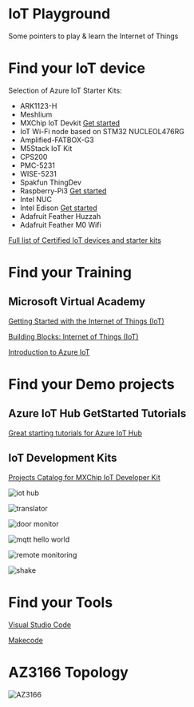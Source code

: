 # IoT Playground
Some pointers to play & learn the Internet of Things

# Find your IoT device

Selection of Azure IoT Starter Kits:
* ARK1123-H 
* Meshlium
* MXChip IoT Devkit [Get started](https://catalog.azureiotsuite.com/details?title=MXChip-IoT-DevKit&source=home-page)
* IoT Wi-Fi node based on STM32 NUCLEOL476RG
* Amplified-FATBOX-G3
* M5Stack IoT Kit
* CPS200
* PMC-5231
* WISE-5231
* Spakfun ThingDev
* Raspberry-Pi3 [Get started](https://catalog.azureiotsuite.com/details?title=Raspberry_Pi3&source=home-page)
* Intel NUC
* Intel Edison [Get started](https://catalog.azureiotsuite.com/details?title=Intel-Edison&source=home-page)
* Adafruit Feather Huzzah
* Adafruit Feather M0 Wifi

[Full list of Certified IoT devices and starter kits](
https://catalog.azureiotsuite.com/ "Microsoft website")

# Find your Training

## Microsoft Virtual Academy

[Getting Started with the Internet of Things (IoT)](https://mva.microsoft.com/en-US/training-courses/getting-started-with-the-internet-of-things-iot-16170?l=VUaAyuRIC_6305846048 "MVA Course")

[Building Blocks: Internet of Things (IoT)](https://mva.microsoft.com/en-US/training-courses/building-blocks-internet-of-things-iot-16062?l=uDv7NjlGC_7606218949 "MVA Course")

[Introduction to Azure IoT](https://mva.microsoft.com/en-US/training-courses/introduction-to-azure-iot-17611?l=uxXUIs4rD_606218965 "MVA Course")

# Find your Demo projects

## Azure IoT Hub GetStarted Tutorials

[Great starting tutorials for Azure IoT Hub](https://docs.microsoft.com/en-us/azure/iot-hub/iot-hub-get-started)

## IoT Development Kits 

[Projects Catalog for MXChip IoT Developer Kit](https://microsoft.github.io/azure-iot-developer-kit/docs/projects/)

![iot hub](/assets/images/projects-iothub-th.jpg)

![translator](/assets/images/projects-devkit-translator-th.jpg)

![door monitor](/assets/images/projects-door-monitor-th.jpg)

![mqtt hello world](/assets/images/projects-mqtt-helloworld-th.jpg)

![remote monitoring](/assets/images/projects-remote-monitoring-th.jpg)

![shake](/assets/images/projects-shake-shake-th.jpg)


# Find your Tools
[Visual Studio Code](https://code.visualstudio.com/)

[Makecode](https://makecode.com)

# AZ3166 Topology

![AZ3166](/assets/images/AZ3166.png)



